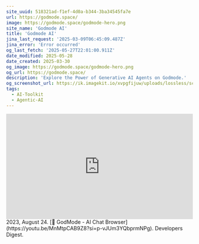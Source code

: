 ```yaml
---
site_uuid: 518321ad-f1ef-4d0a-b344-3ba34545fa7e
url: https://godmode.space/
image: https://godmode.space/godmode-hero.png
site_name: 'Godmode AI'
title: 'Godmode AI'
jina_last_request: '2025-03-09T06:45:09.487Z'
jina_error: 'Error occurred'
og_last_fetch: '2025-05-27T22:01:00.911Z'
date_modified: 2025-05-28
date_created: 2025-03-30
og_image: https://godmode.space/godmode-hero.png
og_url: https://godmode.space/
description: 'Explore the Power of Generative AI Agents on Godmode.'
og_screenshot_url: https://ik.imagekit.io/xvpgfijuw/uploads/lossless/screenshots/20250528_Godmode_og_screenshot_url.jpeg?updatedAt=1748383325979
tags:
  - AI-Toolkit
  - Agentic-AI
---
```


<iframe 
  style="aspect-ratio:16/9;width:100%;height:auto" 
  src="https://www.youtube.com/embed/MnMtpCAB9Z8?si=p-vJUm3YQbprmNPg" 
  title="YouTube video player" 
  frameborder="0" 
  allow="accelerometer; autoplay; clipboard-write; encrypted-media; gyroscope; picture-in-picture; web-share" 
  referrerpolicy="strict-origin-when-cross-origin" 
  allowfullscreen
></iframe>
2023, August 24. [🐣 GodMode - AI Chat Browser](https://youtu.be/MnMtpCAB9Z8?si=p-vJUm3YQbprmNPg). Developers Digest.
